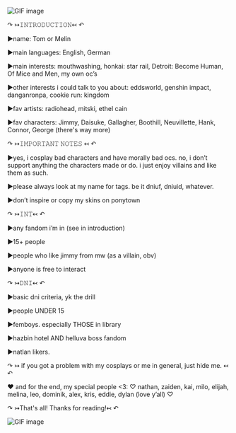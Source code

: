  ![GIF image](https://github.com/user-attachments/assets/fc939b41-136e-46ec-a4c4-4f4322032688)


↷ ↣𝙸𝙽𝚃𝚁𝙾𝙳𝚄𝙲𝚃𝙸𝙾𝙽↢ ↶

▶︎name: Tom or Melin

▶︎main languages: English, German

▶︎main interests: mouthwashing, honkai: star rail, Detroit: Become Human, Of Mice and Men, my own oc’s 

▶︎other interests i could talk to you about: eddsworld, genshin impact, danganronpa, cookie run: kingdom

▶︎fav artists: radiohead, mitski, ethel cain

▶︎fav characters: Jimmy, Daisuke, Gallagher, Boothill, Neuvillette, Hank, Connor, George (there's way more)


↷ ↣𝙸𝙼𝙿𝙾𝚁𝚃𝙰𝙽𝚃 𝙽𝙾𝚃𝙴𝚂 ↢ ↶

▶︎yes, i cosplay bad characters and have morally bad ocs. no, i don’t support anything the characters made or do. i just enjoy villains and like them as such.

▶︎please always look at my name for tags. be it dniuf, dniuid, whatever. 

▶︎don’t inspire or copy my skins on ponytown


↷ ↣𝙸𝙽𝚃↢ ↶

▶︎any fandom i’m in (see in introduction)

▶︎15+ people

▶︎people who like jimmy from mw (as a villain, obv)

▶︎anyone is free to interact


↷ ↣𝙳𝙽𝙸↢ ↶

▶︎basic dni criteria, yk the drill

▶︎people UNDER 15

▶︎femboys. especially THOSE in library

▶︎hazbin hotel AND helluva boss fandom

▶︎natlan likers. 


↷ ↣ if you got a problem with my cosplays or me in general, just hide me. ↢ ↶

♥︎ and for the end, my special people <3:
♡ nathan, zaiden, kai, milo, elijah, melina, leo, dominik, alex, kris, eddie, dylan (love y’all) ♡

↷ ↣That's all! Thanks for reading!↢ ↶

![GIF image](https://github.com/user-attachments/assets/ee2edc1b-a15a-47ac-aff7-7c0de43c7fb3)
